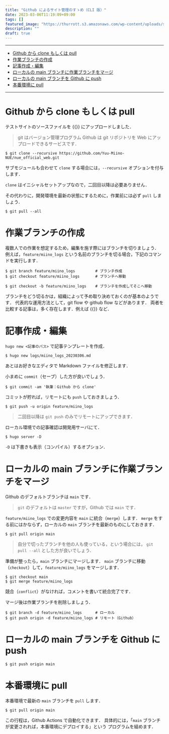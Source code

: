 ```yaml
---
title: "Github によるサイト管理のすゝめ（CLI 版）"
date: 2023-03-06T11:19:09+09:00
tags: []
featured_image: "https://thurrott.s3.amazonaws.com/wp-content/uploads/sites/2/2023/01/GitHub.jpeg"
description: ""
draft: true
---
```


---
- [Github から clone もしくは pull](#github-から-clone-もしくは-pull)
- [作業ブランチの作成](#作業ブランチの作成)
- [記事作成・編集](#記事作成編集)
- [ローカルの main ブランチに作業ブランチをマージ](#ローカルの-main-ブランチに作業ブランチをマージ)
- [ローカルの main ブランチを Github に push](#ローカルの-main-ブランチを-github-に-push)
- [本番環境に pull](#本番環境に-pull)

---

# Github から clone もしくは pull
テストサイトのソースファイルを
{{<exlink href="https://github.com/Yuu-Miino-NUE/nue_official_web.git" text="Github">}}
にアップロードしました．

> git はバージョン管理プログラム
> Github は git リポジトリを Web にアップロードできるサービスです．

```shell
$ git clone --recursive https://github.com/Yuu-Miino-NUE/nue_official_web.git
```

サブモジュールも合わせて `clone` する場合には，`--recursive` オプションを付与します．

`clone` はイニシャルセットアップなので，二回目以降は必要ありません．

その代わりに，開発環境を最新の状態にするために，作業前には必ず `pull` しましょう．

```shell
$ git pull --all
```

# 作業ブランチの作成
複数人での作業を想定するため，編集を施す際にはブランチを切りましょう．
例えば，`feature/miino_logs` という名前のブランチを切る場合，下記のコマンドを実行します．

```shell
$ git branch feature/miino_logs         # ブランチ作成
$ git checkout feature/miino_logs       # ブランチへ移動

$ git checkout -b feature/miino_logs    # ブランチを作成してそこへ移動
```

ブランチをどう切るかは，組織によって予め取り決めておくのが基本のようです．
代表的な運用方法として，git flow や github flow などがあります．
両者を比較する記事は，多く存在します．例えば
{{<exlink href="https://www.geeksforgeeks.org/git-flow-vs-github-flow/" text="コチラ">}} など．

# 記事作成・編集
`hugo new <記事のパス>` で記事テンプレートを作成．

```shell
$ hugo new logs/miino_logs_20230306.md
```

あとはお好きなエディタで Markdown ファイルを修正します．

小まめに `commit`（セーブ）した方が良いでしょう．

```shell
$ git commit -am '執筆：Github から clone'
```

コミットが貯れば，リモートにも `push` しておきましょう．

```shell
$ git push -u origin feature/miino_logs
```

> 二回目以降は `git push` のみでリモートにアップできます．

ローカル環境での記事確認は開発用サーバにて．

```shell
$ hugo server -D
```

`-D` は下書きも表示（コンパイル）するオプション．

# ローカルの main ブランチに作業ブランチをマージ
Github のデフォルトブランチは `main` です．
> `git` のデフォルトは `master` ですが，Github では `main` です．

`feature/miino_logs` での変更内容を `main` に統合（`merge`）します．
`merge` をする前にはかならず，ローカルの `main` ブランチを最新のものにしておきます．

```shell
$ git pull origin main
```

> 自分で切ったブランチを他の人も使っている，という場合には，
> `git pull --all` とした方が良いでしょう．

準備が整ったら，`main` ブランチにマージします．
`main` ブランチに移動（`checkout`）して，`feature/miino_logs` をマージします．

```shell
$ git checkout main
$ git merge feature/miino_logs
```

競合（`conflict`）がなければ，コメントを書いて統合完了です．

マージ後は作業ブランチを削除しましょう．

```shell
$ git branch -d feature/miino_logs      # ローカル
$ git push origin -d feature/miino_logs # リモート（Github）
```

# ローカルの main ブランチを Github に push
```shell
$ git push origin main
```

# 本番環境に pull
本番環境で最新の `main` ブランチを `pull` します．

```shell
$ git pull origin main
```

この行程は，Github Actions で自動化できます．
具体的には，「`main` ブランチが変更されれば，本番環境にデプロイする」という
プログラムを組めます．